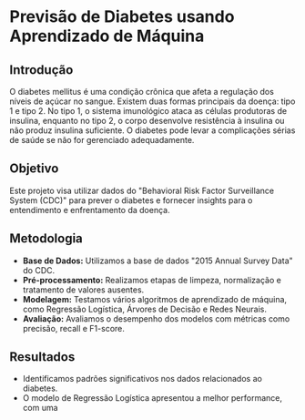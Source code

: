 # Previsão de Diabetes usando Aprendizado de Máquina

## Introdução

O diabetes mellitus é uma condição crônica que afeta a regulação dos níveis de açúcar no sangue. Existem duas formas principais da doença: tipo 1 e tipo 2. No tipo 1, o sistema imunológico ataca as células produtoras de insulina, enquanto no tipo 2, o corpo desenvolve resistência à insulina ou não produz insulina suficiente. O diabetes pode levar a complicações sérias de saúde se não for gerenciado adequadamente.

## Objetivo

Este projeto visa utilizar dados do "Behavioral Risk Factor Surveillance System (CDC)" para prever o diabetes e fornecer insights para o entendimento e enfrentamento da doença.

## Metodologia

- **Base de Dados:** Utilizamos a base de dados "2015 Annual Survey Data" do CDC.
- **Pré-processamento:** Realizamos etapas de limpeza, normalização e tratamento de valores ausentes.
- **Modelagem:** Testamos vários algoritmos de aprendizado de máquina, como Regressão Logística, Árvores de Decisão e Redes Neurais.
- **Avaliação:** Avaliamos o desempenho dos modelos com métricas como precisão, recall e F1-score.

## Resultados

- Identificamos padrões significativos nos dados relacionados ao diabetes.
- O modelo de Regressão Logística apresentou a melhor performance, com uma

